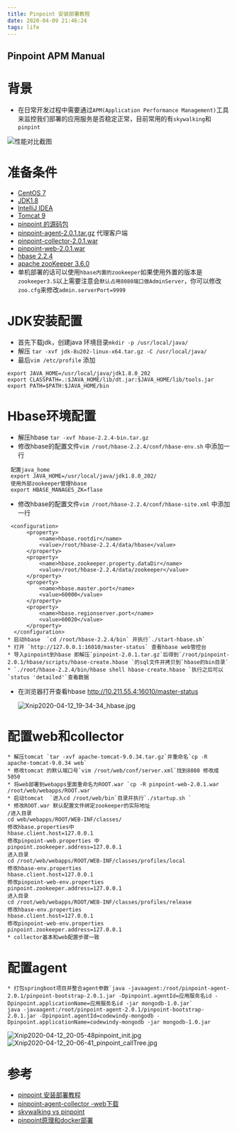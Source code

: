 ```yaml
---
title: Pinpoint 安装部署教程
date: 2020-04-09 21:46:24
tags: life
---
```

Pinpoint  APM  Manual
---
# 背景
* 在日常开发过程中需要通过`APM(Application Performance Management)`工具来监控我们部署的应用服务是否稳定正常，目前常用的有`skywalking`和`pinpint`
  <!--more-->
 ![性能对比截图](http://skywalking.apache.org/assets/img/Pinpoint-PK-skywalking.184b13d4.png)

# 准备条件
* [CentOS 7](http://mirrors.aliyun.com/centos/7.7.1908/isos/x86_64/)
* [JDK1.8](https://injdk.cn/)
* [IntelliJ IDEA](https://www.jetbrains.com/idea/download/#section=mac)
* [Tomcat 9](https://mirror.olnevhost.net/pub/apache/tomcat/tomcat-9/v9.0.34/bin/apache-tomcat-9.0.34.tar.gz)
* [pinpoint 的源码包](https://github.com/naver/pinpoint/archive/v2.0.1.zip)
* [pinpoint-agent-2.0.1.tar.gz](https://github.com/naver/pinpoint/releases/download/v2.0.1/pinpoint-agent-2.0.1.tar.gz)  代理客户端
* [pinpoint-collector-2.0.1.war](https://github.com/naver/pinpoint/releases/download/v2.0.1/pinpoint-collector-2.0.1.war)
* [pinpoint-web-2.0.1.war](https://github.com/naver/pinpoint/releases/download/v2.0.1/pinpoint-web-2.0.1.war)
* [hbase 2.2.4](http://hbase.apache.org/downloads.html)
* [apache zooKeeper 3.6.0](https://downloads.apache.org/zookeeper/zookeeper-3.6.0/apache-zookeeper-3.6.0-bin.tar.gz) 
* 单机部署的话可以使用`hbase内置的zookeeper`如果使用外置的版本是`zookeeper3.5`以上需要注意会`默认占用8080端口做AdminServer`，你可以修改`zoo.cfg`来修改`admin.serverPort=9999`
# JDK安装配置
* 首先下载jdk，创建java 环境目录`mkdir -p /usr/local/java/`
* 解压 `tar -xvf jdk-8u202-linux-x64.tar.gz -C /usr/local/java/`
* 最后`vim /etc/profile` 添加

```shell
export JAVA_HOME=/usr/local/java/jdk1.8.0_202
export CLASSPATH=.:$JAVA_HOME/lib/dt.jar:$JAVA_HOME/lib/tools.jar
export PATH=$PATH:$JAVA_HOME/bin
```

# Hbase环境配置
* 解压hbase  `tar -xvf hbase-2.2.4-bin.tar.gz`
* 修改hbase的配置文件`vim /root/hbase-2.2.4/conf/hbase-env.sh` 中添加一行

```
 配置java_home
 export JAVA_HOME=/usr/local/java/jdk1.8.0_202/
 使用外部zookeeper管理hbase
 export HBASE_MANAGES_ZK=flase
```



* 修改hbase的配置文件`vim /root/hbase-2.2.4/conf/hbase-site.xml` 中添加一行 

```
 <configuration>
      <property>
          <name>hbase.rootdir</name>
          <value>/root/hbase-2.2.4/data/hbase</value>
      </property>
      <property>
          <name>hbase.zookeeper.property.dataDir</name>
          <value>/root/hbase-2.2.4/data/zookeeper</value>
      </property>
      <property>
          <name>hbase.master.port</name>
          <value>60000</value>
      </property>
      <property>
          <name>hbase.regionserver.port</name>
          <value>60020</value>
      </property>
  </configuration>
* 启动hbase  `cd /root/hbase-2.2.4/bin` 并执行`./start-hbase.sh`
* 打开 `http://127.0.0.1:16010/master-status` 查看hbase web管控台
* 导入pinpoint到hbase 即解压`pinpoint-2.0.1.tar.gz`后得到`/root/pinpoint-2.0.1/hbase/scripts/hbase-create.hbase `的sql文件并拷贝到`hbase的bin目录`
* `./root/hbase-2.2.4/bin/hbase shell hbase-create.hbase `执行之后可以`status 'detailed'`查看数据
```
* 在浏览器打开查看hbase http://10.211.55.4:16010/master-status

  ![Xnip2020-04-12_19-34-34_hbase.jpg](https://i.loli.net/2020/04/12/lhTfJuGYrSxb146.jpg)

# 配置web和collector

  ```
* 解压tomcat `tar -xvf apache-tomcat-9.0.34.tar.gz`并重命名`cp -R apache-tomcat-9.0.34 web`
* 修改tomcat 的默认端口号`vim /root/web/conf/server.xml`找到8080 修改成5050
* 将web部署到webapps里面重命名为ROOT.war `cp -R pinpoint-web-2.0.1.war /root/web/webapps/ROOT.war`
* 启动tomcat  `进入cd /root/web/bin`目录并执行`./startup.sh `
* 修改ROOT.war 默认配置文件绑定zookeeper的实际地址
  /进入目录 
  cd web/webapps/ROOT/WEB-INF/classes/
  修改hbase.properties中 
  hbase.client.host=127.0.0.1
  修改pinpoint-web.properties 中
  pinpoint.zookeeper.address=127.0.0.1
  进入目录
  cd /root/web/webapps/ROOT/WEB-INF/classes/profiles/local
  修改hbase-env.properties 
  hbase.client.host=127.0.0.1
  修改pinpoint-web-env.properties 
  pinpoint.zookeeper.address=127.0.0.1
  进入目录
  cd /root/web/webapps/ROOT/WEB-INF/classes/profiles/release
  修改hbase-env.properties 
  hbase.client.host=127.0.0.1
  修改pinpoint-web-env.properties 
  pinpoint.zookeeper.address=127.0.0.1
* collector基本和web配置步骤一致
  ```
# 配置agent
```shell
* 打包springboot项目并整合agent参数`java -javaagent:/root/pinpoint-agent-2.0.1/pinpoint-bootstrap-2.0.1.jar -Dpinpoint.agentId=应用服务名id -Dpinpoint.applicationName=应用服务名id -jar mongodb-1.0.jar`
java -javaagent:/root/pinpoint-agent-2.0.1/pinpoint-bootstrap-2.0.1.jar -Dpinpoint.agentId=codewindy-mongodb -Dpinpoint.applicationName=codewindy-mongodb -jar mongodb-1.0.jar
```
![Xnip2020-04-12_20-05-48pinpoint_init.jpg](https://i.loli.net/2020/04/12/mvInzeOaYPy4QXf.jpg)
![Xnip2020-04-12_20-06-41_pinpoint_callTree.jpg](https://i.loli.net/2020/04/12/mCT5Esp69j3DrlS.jpg)
# 参考

* [pinpoint 安装部署教程](https://github.com/ameizi/DevArticles/issues/166)
* [pinpoint-agent-collector -web下载](https://github.com/naver/pinpoint/releases)
* [skywalking vs pinpoint](http://skywalking.apache.org/zh/blog/2019-02-24-skywalking-pk-pinpoint.html)
* [pinpoint原理和docker部署](http://www.tangrui.net/2016/pinpoint-plugin-development.html)
